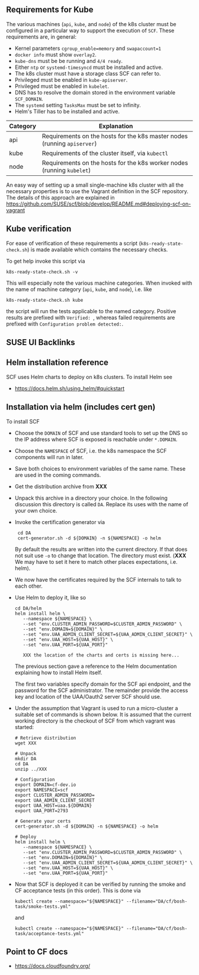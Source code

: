 ## Requirements for Kube

The various machines (`api`, `kube`, and `node`) of the k8s cluster must be configured in a particular way to support the execution of `SCF`. These requirements are, in general:

* Kernel parameters `cgroup_enable=memory` and `swapaccount=1`
* `docker info` must show `overlay2`.
* `kube-dns` must be be running and `4/4 ready`.
* Either `ntp` or `systemd-timesyncd` must be installed and active.
* The k8s cluster must have a storage class SCF can refer to.
* Privileged must be enabled in `kube-apiserver`.
* Privileged must be enabled in `kubelet`.
* DNS has to resolve the domain stored in the environment variable `SCF_DOMAIN`.
* The `systemd` setting `TasksMax` must be set to infinity.
* Helm's Tiller has to be installed and active.

|Category|Explanation|
|---|---|
|api| Requirements on the hosts for the k8s master nodes (running `apiserver`) |
|kube| Requirements of the cluster itself, via `kubectl` |
|node| Requirements on the hosts for the k8s worker nodes (running `kubelet`) |

An easy way of setting up a small single-machine k8s cluster with all the necessary properties is to use the Vagrant definition in the SCF repository. The details of this approach are explained in https://github.com/SUSE/scf/blob/develop/README.md#deploying-scf-on-vagrant

## Kube verification

For ease of verification of these requirements a script (`k8s-ready-state-check.sh`) is made available which contains the necessary checks.

To get help invoke this script via
```
k8s-ready-state-check.sh -v
```
This will especially note the various machine categories. When invoked with the name of machine category (`api`, `kube`, and `node`), i.e. like
```
k8s-ready-state-check.sh kube
```
the script will run the tests applicable to the named category.
Positive results are prefixed with `Verified: `,
whereas failed requirements are prefixed with `Configuration problem detected:`.

## SUSE UI Backlinks
## Helm installation reference

SCF uses Helm charts to deploy on k8s clusters.
To install Helm see

* https://docs.helm.sh/using_helm/#quickstart

## Installation via helm (includes cert gen)

To install SCF
* Choose the `DOMAIN` of SCF and use standard tools to set up the DNS
  so the IP address where SCF is exposed is reachable under `*.DOMAIN`.

* Choose the `NAMESPACE` of SCF, i.e. the k8s namespace the SCF components will run in later.

* Save both choices to environment variables of the same name.
  These are used in the coming commands.

* Get the distribution archive from **XXX**
* Unpack this archive in a directory your choice. In the following discussion this directory is called `DA`. Replace its uses with the name of your own choice.

* Invoke the certification generator via
  ```
   cd DA
   cert-generator.sh -d ${DOMAIN} -n ${NAMESPACE} -o helm
  ```
  By default the results are written into the current directory.
  If that does not suit use `-o` to change that location. The directory must exist.
  (**XXX** We may have to set it here to match other places expectations, i.e. helm).

* We now have the certificates required by the SCF internals to talk to each other.

* Use Helm to deploy it, like so
  ```
  cd DA/helm
  helm install helm \
     --namespace ${NAMESPACE} \
     --set "env.CLUSTER_ADMIN_PASSWORD=$CLUSTER_ADMIN_PASSWORD" \
     --set "env.DOMAIN=${DOMAIN}" \
     --set "env.UAA_ADMIN_CLIENT_SECRET=${UAA_ADMIN_CLIENT_SECRET}" \
     --set "env.UAA_HOST=${UAA_HOST}" \
     --set "env.UAA_PORT=${UAA_PORT}"

     XXX the location of the charts and certs is missing here...
  ```
  The previous section gave a reference to the Helm documentation explaining how to install Helm itself.

   The first two variables specify domain for the SCF api endpoint, and the password for the SCF administrator.
   The remainder provide the access key and location of the UAA/Oauth2 server SCF should use.

* Under the assumption that Vagrant is used to run a micro-cluster a suitable set of commands is shown below. It is assumed that the current working directory is the checkout of SCF from which vagrant was started:

   ```
   # Retrieve distribution
   wget XXX

   # Unpack
   mkdir DA
   cd DA
   unzip ../XXX

   # Configuration
   export DOMAIN=cf-dev.io
   export NAMESPACE=scf
   export CLUSTER_ADMIN_PASSWORD=
   export UAA_ADMIN_CLIENT_SECRET
   export UAA_HOST=uaa.${DOMAIN}
   export UAA_PORT=2793

   # Generate your certs
   cert-generator.sh -d ${DOMAIN} -n ${NAMESPACE} -o helm

   # Deploy
   helm install helm \
      --namespace ${NAMESPACE} \
      --set "env.CLUSTER_ADMIN_PASSWORD=$CLUSTER_ADMIN_PASSWORD" \
      --set "env.DOMAIN=${DOMAIN}" \
      --set "env.UAA_ADMIN_CLIENT_SECRET=${UAA_ADMIN_CLIENT_SECRET}" \
      --set "env.UAA_HOST=${UAA_HOST}" \
      --set "env.UAA_PORT=${UAA_PORT}"
   ```

* Now that SCF is deployed it can be verified by running the smoke and CF acceptance tests (in this order). This is done via

   ```
   kubectl create --namespace="${NAMESPACE}" --filename="DA/cf/bosh-task/smoke-tests.yml"
   ```
   and
   ```
   kubectl create --namespace="${NAMESPACE}" --filename="DA/cf/bosh-task/acceptance-tests.yml"
   ```

## Point to CF docs

* https://docs.cloudfoundry.org/

